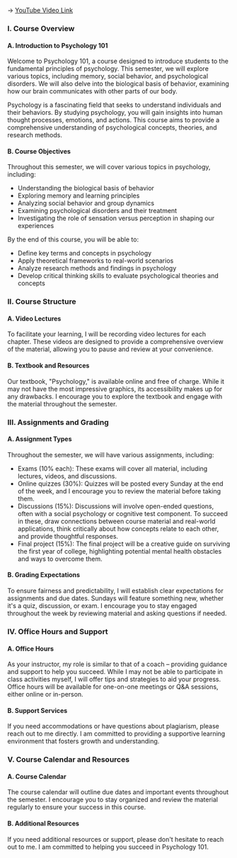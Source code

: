 -> [YouTube Video Link](https://www.youtube.com/watch?v=a_H1z1JooLM&list=PLWoagukcejEx2ekCL_IH8oE0tSwwYvvtJ&index=1&pp=iAQB)

### I. Course Overview
#### A. Introduction to Psychology 101

Welcome to Psychology 101, a course designed to introduce students to the fundamental principles of psychology. This semester, we will explore various topics, including memory, social behavior, and psychological disorders. We will also delve into the biological basis of behavior, examining how our brain communicates with other parts of our body.

Psychology is a fascinating field that seeks to understand individuals and their behaviors. By studying psychology, you will gain insights into human thought processes, emotions, and actions. This course aims to provide a comprehensive understanding of psychological concepts, theories, and research methods.

#### B. Course Objectives

Throughout this semester, we will cover various topics in psychology, including:

*   Understanding the biological basis of behavior
*   Exploring memory and learning principles
*   Analyzing social behavior and group dynamics
*   Examining psychological disorders and their treatment
*   Investigating the role of sensation versus perception in shaping our experiences

By the end of this course, you will be able to:

*   Define key terms and concepts in psychology
*   Apply theoretical frameworks to real-world scenarios
*   Analyze research methods and findings in psychology
*   Develop critical thinking skills to evaluate psychological theories and concepts

### II. Course Structure
#### A. Video Lectures

To facilitate your learning, I will be recording video lectures for each chapter. These videos are designed to provide a comprehensive overview of the material, allowing you to pause and review at your convenience.

#### B. Textbook and Resources

Our textbook, "Psychology," is available online and free of charge. While it may not have the most impressive graphics, its accessibility makes up for any drawbacks. I encourage you to explore the textbook and engage with the material throughout the semester.

### III. Assignments and Grading
#### A. Assignment Types

Throughout the semester, we will have various assignments, including:

*   Exams (10% each): These exams will cover all material, including lectures, videos, and discussions.
*   Online quizzes (30%): Quizzes will be posted every Sunday at the end of the week, and I encourage you to review the material before taking them.
*   Discussions (15%): Discussions will involve open-ended questions, often with a social psychology or cognitive test component. To succeed in these, draw connections between course material and real-world applications, think critically about how concepts relate to each other, and provide thoughtful responses.
*   Final project (15%): The final project will be a creative guide on surviving the first year of college, highlighting potential mental health obstacles and ways to overcome them.

#### B. Grading Expectations

To ensure fairness and predictability, I will establish clear expectations for assignments and due dates. Sundays will feature something new, whether it's a quiz, discussion, or exam. I encourage you to stay engaged throughout the week by reviewing material and asking questions if needed.

### IV. Office Hours and Support
#### A. Office Hours

As your instructor, my role is similar to that of a coach – providing guidance and support to help you succeed. While I may not be able to participate in class activities myself, I will offer tips and strategies to aid your progress. Office hours will be available for one-on-one meetings or Q&A sessions, either online or in-person.

#### B. Support Services

If you need accommodations or have questions about plagiarism, please reach out to me directly. I am committed to providing a supportive learning environment that fosters growth and understanding.

### V. Course Calendar and Resources
#### A. Course Calendar

The course calendar will outline due dates and important events throughout the semester. I encourage you to stay organized and review the material regularly to ensure your success in this course.

#### B. Additional Resources

If you need additional resources or support, please don't hesitate to reach out to me. I am committed to helping you succeed in Psychology 101.